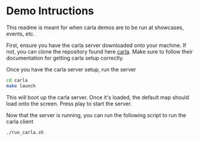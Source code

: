 # Demo Intructions
This readme is meant for when carla demos are to be run at showcases, events, etc. 

First, ensure you have the carla server downloaded onto your machine. If not, you can
clone the repository  found here [carla](https://github.com/carla-simulator/carla.git).
Make sure to follow their documentation for getting carla setup correctly.

Once you have the carla server setup, run the server

```bash
cd carla
make launch
```

This will boot up the carla server. Once it's loaded, the default map should load onto
the screen. Press play to start the server.

Now that the server is running, you can run the following script to run the carla client

```bash
./run_carla.sh
```